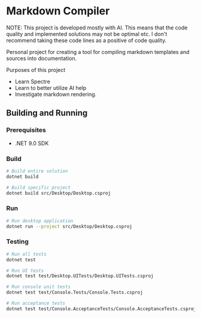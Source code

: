 # Markdown Compiler

NOTE: This project is developed mostly with AI. This means that the code quality
and implemented solutions may not be optimal etc. I don't recommend taking these
code lines as a positive of code quality.

Personal project for creating a tool for compiling markdown templates and sources into documentation.

Purposes of this project
 * Learn Spectre
 * Learn to better utilize AI help
 * Investigate markdown rendering.

## Building and Running

### Prerequisites
- .NET 9.0 SDK

### Build
```bash
# Build entire solution
dotnet build

# Build specific project
dotnet build src/Desktop/Desktop.csproj
```

### Run
```bash
# Run desktop application
dotnet run --project src/Desktop/Desktop.csproj
```

### Testing
```bash
# Run all tests
dotnet test

# Run UI tests
dotnet test test/Desktop.UITests/Desktop.UITests.csproj

# Run console unit tests
dotnet test test/Console.Tests/Console.Tests.csproj

# Run acceptance tests
dotnet test test/Console.AcceptanceTests/Console.AcceptanceTests.csproj
```
